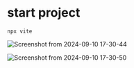 # start project


```
npx vite
```



![Screenshot from 2024-09-10 17-30-44](https://github.com/user-attachments/assets/535d0390-f872-40d9-9d4a-5b5066e826db)

![Screenshot from 2024-09-10 17-30-50](https://github.com/user-attachments/assets/ca6f6c39-4b02-4586-ac45-404d3998d9d1)


